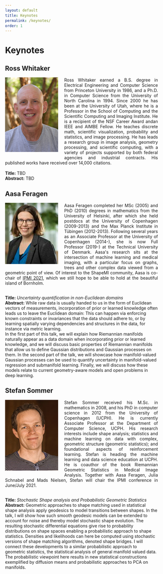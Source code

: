 ```yaml
---
layout: default
title: Keynotes
permalink: /keynotes/
order: 1
---
```

# Keynotes

## Ross Whitaker
<img style="float: left; margin: 0 20px 20px 0;" src="../images/ross_whitaker.jpg" alt="Ross Whitaker">
<p align="justify">Ross Whitaker earned a B.S. degree in Electrical Engineering and Computer Science from Princeton University in 1986, and a Ph.D. in Computer Science from the University of North Carolina in 1994.  Since 2000 he has been at the University of Utah, where he is a Professor in the School of Computing and the Scientific Computing
and Imaging Institute.  He is a recipient of the NSF Career Award andan IEEE and AIMBE Fellow.  He teaches discrete math, scientific visualization, probability and statistics, and image processing. He has leads a research group in image analysis, geometry processing, and scientific computing, with a variety of projects supported by both federal agencies and industrial contracts.  His published works have received over 14,000 citations.<br><br>
<b>Title:</b> TBD<br>
<b>Abstract:</b> TBD<br></p>

## Aasa Feragen
<img style="float: left; margin: 0 20px 20px 0;" src="../images/aasa_feragen.jpg" alt="Aasa Feragen">
<p align="justify">Aasa Feragen completed her MSc (2005) and PhD (2010) degrees in mathematics from the University of Helsinki, after which she held postdocs at the University of Copenhagen (2009-2013) and the Max Planck Institute in Tübingen (2012-2013). Following several years as an Associate Professor at the University of Copenhagen (2014-), she is now Full Professor (2019-) at the Technical University of Denmark. Aasa's research sits at the intersection of machine learning and medical imaging, with a particular focus on graphs, trees and other complex data viewed from a geometric point of view. Of interest to the ShapeMI community, Aasa is co-chair of <a href="http://ipmi2021.org" target="_blank">IPMI 2021</a>, which we still hope to be able to hold at the beautiful island of Bornholm.<br><br>

<b>Title:</b> <i>Uncertainty quantification in non-Euclidean domains</i><br>
<b>Abstract:</b> While raw data is usually handed to us in the form of Euclidean vectors of measurements, incorporation of prior or learned knowledge often leads us to leave the Euclidean domain: This can happen via enforcing known constraints or invariances that the data should adhere to, or by learning spatially varying dependencies and structures in the data, for instance via metric learning.<br>
In the first part of this talk, we will explain how Riemannian manifolds naturally appear as a data domain when incorporating prior or learned knowledge, and we will discuss basic properties of Riemannian manifolds that allow us to define Gaussian distributions and Gaussian processes on them. In the second part of the talk, we will showcase how manifold-valued Gaussian processes can be used to quantify uncertainty in manifold-valued regression and submanifold learning. Finally, we will discuss how these models relate to current geometry-aware models and open problems in deep learning.<br></p>

## Stefan Sommer
<img style="float: left; margin: 0 20px 20px 0;" src="../images/stefan_sommer.jpg" alt="Stefan Sommer">
<p align="justify">Stefan Sommer received his M.Sc. in mathematics in 2008, and his PhD in computer science in 2012 from the University of Copenhagen (UCPH). He is currently Associate Professor at the Department of Computer Science, UCPH. His research interests include shape analysis; statistics and machine learning on data with complex, geometric structure (geometric statistics); and foundational aspects of reinforcement learning. Stefan is heading the machine learning and data science education at UCPH. He is coauthor of the book Riemannian Geometric Statistics in Medical Image Analysis. Together with Aasa Feragen, Julia Schnabel and Mads Nielsen, Stefan will chair the IPMI conference in June/July 2021.<br><br>

<b>Title:</b> <i>Stochastic Shape analysis and Probabilistic Geometric Statistics</i><br>
<b>Abstract:</b> Geometric approaches to shape matching used in statistical shape analysis apply geodesics to model transitions between shapes. In the talk, I will show how such smooth geodesic models can be extended to account for noise and thereby model stochastic shape evolution. The resulting stochastic differential equations give rise to probability distributions on shape spaces enabling a probabilistic approach to shape statistics. Densities and likelihoods can here be computed using
stochastic versions of shape matching algorithms, denoted shape bridges.
I will connect these developments to a similar probabilistic approach to geometric statistics, the statistical analysis of general manifold valued data. The probabilistic viewpoint here results in new statistical constructions exemplified by diffusion means and probabilistic approaches to PCA on manifolds.<br></p>
